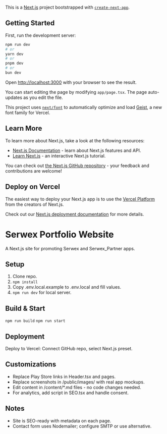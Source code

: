 This is a [Next.js](https://nextjs.org) project bootstrapped with [`create-next-app`](https://nextjs.org/docs/app/api-reference/cli/create-next-app).

## Getting Started

First, run the development server:

```bash
npm run dev
# or
yarn dev
# or
pnpm dev
# or
bun dev
```

Open [http://localhost:3000](http://localhost:3000) with your browser to see the result.

You can start editing the page by modifying `app/page.tsx`. The page auto-updates as you edit the file.

This project uses [`next/font`](https://nextjs.org/docs/app/building-your-application/optimizing/fonts) to automatically optimize and load [Geist](https://vercel.com/font), a new font family for Vercel.

## Learn More

To learn more about Next.js, take a look at the following resources:

- [Next.js Documentation](https://nextjs.org/docs) - learn about Next.js features and API.
- [Learn Next.js](https://nextjs.org/learn) - an interactive Next.js tutorial.

You can check out [the Next.js GitHub repository](https://github.com/vercel/next.js) - your feedback and contributions are welcome!

## Deploy on Vercel

The easiest way to deploy your Next.js app is to use the [Vercel Platform](https://vercel.com/new?utm_medium=default-template&filter=next.js&utm_source=create-next-app&utm_campaign=create-next-app-readme) from the creators of Next.js.

Check out our [Next.js deployment documentation](https://nextjs.org/docs/app/building-your-application/deploying) for more details.



# Serwex Portfolio Website

A Next.js site for promoting Serwex and Serwex_Partner apps.

## Setup
1. Clone repo.
2. `npm install`
3. Copy .env.local.example to .env.local and fill values.
4. `npm run dev` for local server.

## Build & Start
`npm run build`
`npm run start`

## Deployment
Deploy to Vercel: Connect GitHub repo, select Next.js preset.

## Customizations
- Replace Play Store links in Header.tsx and pages.
- Replace screenshots in /public/images/ with real app mockups.
- Edit content in /content/*.md files - no code changes needed.
- For analytics, add script in SEO.tsx and handle consent.

## Notes
- Site is SEO-ready with metadata on each page.
- Contact form uses Nodemailer; configure SMTP or use alternative.